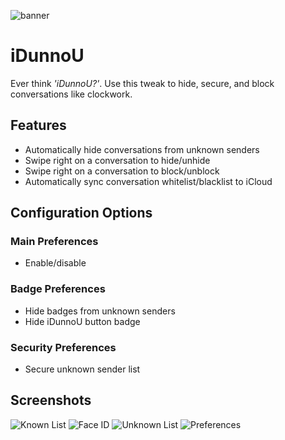 ![banner](https://user-images.githubusercontent.com/27970288/78634434-d78fa200-789b-11ea-8ad1-66e7ca424f60.png)

# iDunnoU
Ever think *'iDunnoU?'*. Use this tweak to hide, secure, and block conversations like clockwork.

## Features
* Automatically hide conversations from unknown senders
* Swipe right on a conversation to hide/unhide
* Swipe right on a conversation to block/unblock
* Automatically sync conversation whitelist/blacklist to iCloud

## Configuration Options

### Main Preferences
* Enable/disable

### Badge Preferences
* Hide badges from unknown senders
* Hide iDunnoU button badge

### Security Preferences
* Secure unknown sender list

## Screenshots

![Known List](https://user-images.githubusercontent.com/27970288/76992076-92361f80-6942-11ea-9e6d-380be8f5fe46.png)
![Face ID](https://user-images.githubusercontent.com/27970288/76992065-8cd8d500-6942-11ea-87c3-9f0c5f66372b.png)
![Unknown List](https://user-images.githubusercontent.com/27970288/76992083-94987980-6942-11ea-8f57-c11feed3322f.png)
![Preferences](https://user-images.githubusercontent.com/27970288/78634341-a616d680-789b-11ea-8880-302dc24ed32e.png)
